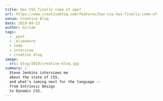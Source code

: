 ```yaml
---
title: Has CSS finally come of age?
url: https://www.creativebloq.com/features/has-css-has-finally-come-of-age
venue: Creative Bloq
date: 2019-04-23
author: miriam
tags:
  - _post
  - _elsewhere
  - code
  - interview
  - creative bloq
image:
  src: blog/2019/creative-bloq.jpg
summary: |
  Steve Jenkins interviews me
  about the state of CSS,
  and what's coming next for the language --
  from Intrinsic Design
  to Dynamic CSS.
---
```

